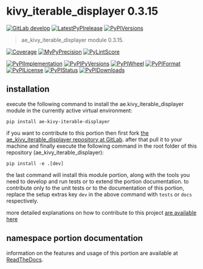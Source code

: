 <!-- THIS FILE IS EXCLUSIVELY MAINTAINED by the project ae.ae V0.3.95 -->
<!-- THIS FILE IS EXCLUSIVELY MAINTAINED by the project aedev.tpl_namespace_root V0.3.14 -->
# kivy_iterable_displayer 0.3.15

[![GitLab develop](https://img.shields.io/gitlab/pipeline/ae-group/ae_kivy_iterable_displayer/develop?logo=python)](
    https://gitlab.com/ae-group/ae_kivy_iterable_displayer)
[![LatestPyPIrelease](
    https://img.shields.io/gitlab/pipeline/ae-group/ae_kivy_iterable_displayer/release0.3.14?logo=python)](
    https://gitlab.com/ae-group/ae_kivy_iterable_displayer/-/tree/release0.3.14)
[![PyPIVersions](https://img.shields.io/pypi/v/ae_kivy_iterable_displayer)](
    https://pypi.org/project/ae-kivy-iterable-displayer/#history)

>ae_kivy_iterable_displayer module 0.3.15.

[![Coverage](https://ae-group.gitlab.io/ae_kivy_iterable_displayer/coverage.svg)](
    https://ae-group.gitlab.io/ae_kivy_iterable_displayer/coverage/index.html)
[![MyPyPrecision](https://ae-group.gitlab.io/ae_kivy_iterable_displayer/mypy.svg)](
    https://ae-group.gitlab.io/ae_kivy_iterable_displayer/lineprecision.txt)
[![PyLintScore](https://ae-group.gitlab.io/ae_kivy_iterable_displayer/pylint.svg)](
    https://ae-group.gitlab.io/ae_kivy_iterable_displayer/pylint.log)

[![PyPIImplementation](https://img.shields.io/pypi/implementation/ae_kivy_iterable_displayer)](
    https://gitlab.com/ae-group/ae_kivy_iterable_displayer/)
[![PyPIPyVersions](https://img.shields.io/pypi/pyversions/ae_kivy_iterable_displayer)](
    https://gitlab.com/ae-group/ae_kivy_iterable_displayer/)
[![PyPIWheel](https://img.shields.io/pypi/wheel/ae_kivy_iterable_displayer)](
    https://gitlab.com/ae-group/ae_kivy_iterable_displayer/)
[![PyPIFormat](https://img.shields.io/pypi/format/ae_kivy_iterable_displayer)](
    https://pypi.org/project/ae-kivy-iterable-displayer/)
[![PyPILicense](https://img.shields.io/pypi/l/ae_kivy_iterable_displayer)](
    https://gitlab.com/ae-group/ae_kivy_iterable_displayer/-/blob/develop/LICENSE.md)
[![PyPIStatus](https://img.shields.io/pypi/status/ae_kivy_iterable_displayer)](
    https://libraries.io/pypi/ae-kivy-iterable-displayer)
[![PyPIDownloads](https://img.shields.io/pypi/dm/ae_kivy_iterable_displayer)](
    https://pypi.org/project/ae-kivy-iterable-displayer/#files)


## installation


execute the following command to install the
ae.kivy_iterable_displayer module
in the currently active virtual environment:
 
```shell script
pip install ae-kivy-iterable-displayer
```

if you want to contribute to this portion then first fork
[the ae_kivy_iterable_displayer repository at GitLab](
https://gitlab.com/ae-group/ae_kivy_iterable_displayer "ae.kivy_iterable_displayer code repository").
after that pull it to your machine and finally execute the
following command in the root folder of this repository
(ae_kivy_iterable_displayer):

```shell script
pip install -e .[dev]
```

the last command will install this module portion, along with the tools you need
to develop and run tests or to extend the portion documentation. to contribute only to the unit tests or to the
documentation of this portion, replace the setup extras key `dev` in the above command with `tests` or `docs`
respectively.

more detailed explanations on how to contribute to this project
[are available here](
https://gitlab.com/ae-group/ae_kivy_iterable_displayer/-/blob/develop/CONTRIBUTING.rst)


## namespace portion documentation

information on the features and usage of this portion are available at
[ReadTheDocs](
https://ae.readthedocs.io/en/latest/_autosummary/ae.kivy_iterable_displayer.html
"ae_kivy_iterable_displayer documentation").
